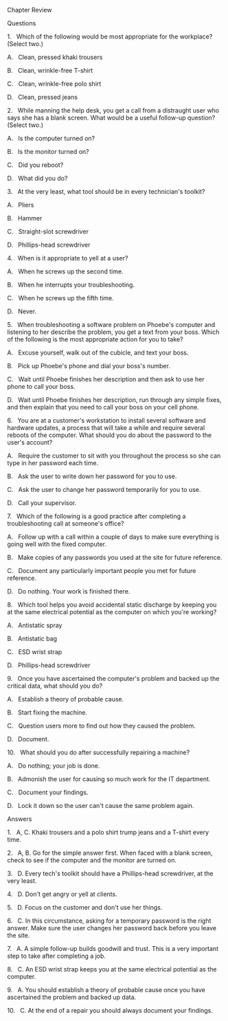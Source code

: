 
Chapter Review

Questions

1\.   Which of the following would be most appropriate for the workplace? (Select two.)

A.   Clean, pressed khaki trousers

B.   Clean, wrinkle-free T-shirt

C.   Clean, wrinkle-free polo shirt

D.   Clean, pressed jeans

2\.   While manning the help desk, you get a call from a distraught user who says she has a blank screen. What would be a useful follow-up question? (Select two.)

A.   Is the computer turned on?

B.   Is the monitor turned on?

C.   Did you reboot?

D.   What did you do?

3\.   At the very least, what tool should be in every technician's toolkit?

A.   Pliers

B.   Hammer

C.   Straight-slot screwdriver

D.   Phillips-head screwdriver

4\.   When is it appropriate to yell at a user?

A.   When he screws up the second time.

B.   When he interrupts your troubleshooting.

C.   When he screws up the fifth time.

D.   Never.

5\.   When troubleshooting a software problem on Phoebe's computer and listening to her describe the problem, you get a text from your boss. Which of the following is the most appropriate action for you to take?

A.   Excuse yourself, walk out of the cubicle, and text your boss.

B.   Pick up Phoebe's phone and dial your boss's number.

C.   Wait until Phoebe finishes her description and then ask to use her phone to call your boss.

D.   Wait until Phoebe finishes her description, run through any simple fixes, and then explain that you need to call your boss on your cell phone.

6\.   You are at a customer's workstation to install several software and hardware updates, a process that will take a while and require several reboots of the computer. What should you do about the password to the user's account?

A.   Require the customer to sit with you throughout the process so she can type in her password each time.

B.   Ask the user to write down her password for you to use.

C.   Ask the user to change her password temporarily for you to use.

D.   Call your supervisor.

7\.   Which of the following is a good practice after completing a troubleshooting call at someone's office?

A.   Follow up with a call within a couple of days to make sure everything is going well with the fixed computer.

B.   Make copies of any passwords you used at the site for future reference.

C.   Document any particularly important people you met for future reference.

D.   Do nothing. Your work is finished there.

8\.   Which tool helps you avoid accidental static discharge by keeping you at the same electrical potential as the computer on which you're working?

A.   Antistatic spray

B.   Antistatic bag

C.   ESD wrist strap

D.   Phillips-head screwdriver

9\.   Once you have ascertained the computer's problem and backed up the critical data, what should you do?

A.   Establish a theory of probable cause.

B.   Start fixing the machine.

C.   Question users more to find out how they caused the problem.

D.   Document.

10\.   What should you do after successfully repairing a machine?

A.   Do nothing; your job is done.

B.   Admonish the user for causing so much work for the IT department.

C.   Document your findings.

D.   Lock it down so the user can't cause the same problem again.

Answers

1\.   A, C. Khaki trousers and a polo shirt trump jeans and a T-shirt every time.

2\.   A, B. Go for the simple answer first. When faced with a blank screen, check to see if the computer and the monitor are turned on.

3\.   D. Every tech's toolkit should have a Phillips-head screwdriver, at the very least.

4\.   D. Don't get angry or yell at clients.

5\.   D. Focus on the customer and don't use her things.

6\.   C. In this circumstance, asking for a temporary password is the right answer. Make sure the user changes her password back before you leave the site.

7\.   A. A simple follow-up builds goodwill and trust. This is a very important step to take after completing a job.

8\.   C. An ESD wrist strap keeps you at the same electrical potential as the computer.

9\.   A. You should establish a theory of probable cause once you have ascertained the problem and backed up data.

10\.   C. At the end of a repair you should always document your findings.
